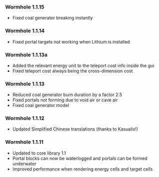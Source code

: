 ### Wormhole 1.1.15
- Fixed coal generator breaking instantly

### Wormhole 1.1.14
- Fixed portal targets not working when Lithium is installed

### Wormhole 1.1.13a
- Added the relevant energy unit to the teleport cost info inside the gui
- Fixed teleport cost always being the cross-dimension cost

### Wormhole 1.1.13
- Reduced coal generator burn duration by a factor 2.5
- Fixed portals not forming due to void air or cave air
- Fixed coal generator model

### Wormhole 1.1.12
- Updated Simplified Chinese translations (thanks to Kasualix!)

### Wormhole 1.1.11
- Updated to core library 1.1
- Portal blocks can now be waterlogged and portals can be formed underwater
- Improved performance when rendering energy cells and target cells
